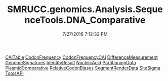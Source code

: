 ﻿---
title: SMRUCC.genomics.Analysis.SequenceTools.DNA_Comparative
date: 7/27/2016 7:12:32 PM
---

[CAITable](T-SMRUCC.genomics.Analysis.SequenceTools.DNA_Comparative.CAITable.html)
[CodonFrequency](T-SMRUCC.genomics.Analysis.SequenceTools.DNA_Comparative.CodonFrequency.html)
[CodonFrequencyCAI](T-SMRUCC.genomics.Analysis.SequenceTools.DNA_Comparative.CodonFrequencyCAI.html)
[DifferenceMeasurement](T-SMRUCC.genomics.Analysis.SequenceTools.DNA_Comparative.DifferenceMeasurement.html)
[GenomeSignatures](T-SMRUCC.genomics.Analysis.SequenceTools.DNA_Comparative.GenomeSignatures.html)
[IdentityResult](T-SMRUCC.genomics.Analysis.SequenceTools.DNA_Comparative.IdentityResult.html)
[NucleicAcid](T-SMRUCC.genomics.Analysis.SequenceTools.DNA_Comparative.NucleicAcid.html)
[PartitioningData](T-SMRUCC.genomics.Analysis.SequenceTools.DNA_Comparative.PartitioningData.html)
[PlasmidComparative](T-SMRUCC.genomics.Analysis.SequenceTools.DNA_Comparative.PlasmidComparative.html)
[RelativeCodonBiases](T-SMRUCC.genomics.Analysis.SequenceTools.DNA_Comparative.RelativeCodonBiases.html)
[SegmentRenderData](T-SMRUCC.genomics.Analysis.SequenceTools.DNA_Comparative.SegmentRenderData.html)
[SiteSigma](T-SMRUCC.genomics.Analysis.SequenceTools.DNA_Comparative.SiteSigma.html)
[ToolsAPI](T-SMRUCC.genomics.Analysis.SequenceTools.DNA_Comparative.ToolsAPI.html)
